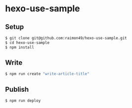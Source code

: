 hexo-use-sample
===============

Setup
-----

```sh
$ git clone git@github.com:raimon49/hexo-use-sample.git
$ cd hexo-use-sample
$ npm install
```

Write
-----

```sh
$ npm run create "write-article-title"
```

Publish
-------

```sh
$ npm run deploy
```
